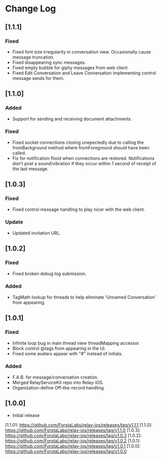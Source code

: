 # Change Log

## [1.1.1]
### Fixed
- Fixed font size irregularity in conversation view.  Occasionally cause message truncation.
- Fixed disappearing sync messages.
- Fixed empty bubble for giphy messages from web client
- Fixed Edit Conversation and Leave Conversation implementing control message sends for them.

## [1.1.0]
### Added
- Support for sending and receiving document attachments.
### Fixed
- Fixed socket connections closing unepectedly due to calling the fromBackground method where fromForeground should have been called.
- Fix for notification flood when connections are restored.  Notifications don't post a sound/vibration if they occur within 1 second of receipt of the last message.

## [1.0.3]
### Fixed
- Fixed control message handling to play nicer with the web client.
### Update
- Updated invitation URL.

## [1.0.2]
### Fixed
- Fixed broken debug log submission.
### Added
- TagMath lookup for threads to help eliminate 'Unnamed Conversation' from appearing.

## [1.0.1]
### Fixed
- Infinite loop bug in main thread view threadMapping accessor.
- Block control @tags from appearing in the UI.
- Fixed some avatars appear with "#" instead of initials.
### Added
- F.A.B. for message/conversation creation.
- Merged RelayServiceKit repo into Relay-iOS.
- Organization-define Off-the-record handling.

## [1.0.0]
- Initial release

[1.1.01: https://github.com/ForstaLabs/relay-ios/releases/tag/v1.1.1
[1.1.0]: https://github.com/ForstaLabs/relay-ios/releases/tag/v1.1.0
[1.0.3]: https://github.com/ForstaLabs/relay-ios/releases/tag/v1.0.3
[1.0.2]: https://github.com/ForstaLabs/relay-ios/releases/tag/v1.0.2
[1.0.1]: https://github.com/ForstaLabs/relay-ios/releases/tag/v1.0.1
[1.0.0]: https://github.com/ForstaLabs/relay-ios/releases/tag/v1.0.0
